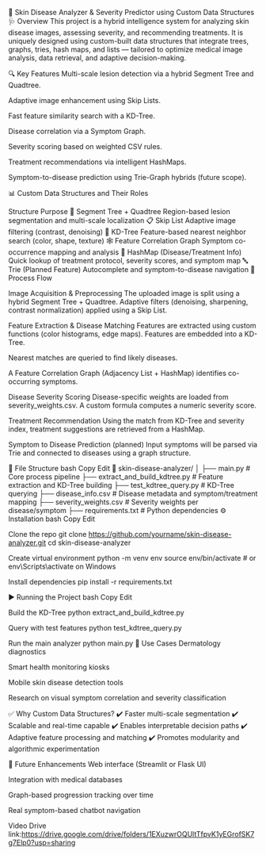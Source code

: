 🧠 Skin Disease Analyzer & Severity Predictor using Custom Data Structures 🩺 Overview This project is a hybrid intelligence system for analyzing skin disease images, assessing severity, and recommending treatments. It is uniquely designed using custom-built data structures that integrate trees, graphs, tries, hash maps, and lists — tailored to optimize medical image analysis, data retrieval, and adaptive decision-making.

🔍 Key Features Multi-scale lesion detection via a hybrid Segment Tree and Quadtree.

Adaptive image enhancement using Skip Lists.

Fast feature similarity search with a KD-Tree.

Disease correlation via a Symptom Graph.

Severity scoring based on weighted CSV rules.

Treatment recommendations via intelligent HashMaps.

Symptom-to-disease prediction using Trie-Graph hybrids (future scope).

📊 Custom Data Structures and Their Roles

Structure Purpose 📐 Segment Tree + Quadtree Region-based lesion segmentation and multi-scale localization 📋 Skip List Adaptive image filtering (contrast, denoising) 🌲 KD-Tree Feature-based nearest neighbor search (color, shape, texture) 🕸️ Feature Correlation Graph Symptom co-occurrence mapping and analysis 🧮 HashMap (Disease/Treatment Info) Quick lookup of treatment protocol, severity scores, and symptom map 🔤 Trie (Planned Feature) Autocomplete and symptom-to-disease navigation 🔁 Process Flow

Image Acquisition & Preprocessing The uploaded image is split using a hybrid Segment Tree + Quadtree.
Adaptive filters (denoising, sharpening, contrast normalization) applied using a Skip List.

Feature Extraction & Disease Matching Features are extracted using custom functions (color histograms, edge maps).
Features are embedded into a KD-Tree.

Nearest matches are queried to find likely diseases.

A Feature Correlation Graph (Adjacency List + HashMap) identifies co-occurring symptoms.

Disease Severity Scoring Disease-specific weights are loaded from severity_weights.csv.
A custom formula computes a numeric severity score.

Treatment Recommendation Using the match from KD-Tree and severity index, treatment suggestions are retrieved from a HashMap.

Symptom to Disease Prediction (planned) Input symptoms will be parsed via Trie and connected to diseases using a graph structure.

🧪 File Structure bash Copy Edit 📁 skin-disease-analyzer/ │ ├── main.py # Core process pipeline ├── extract_and_build_kdtree.py # Feature extraction and KD-Tree building ├── test_kdtree_query.py # KD-Tree querying ├── disease_info.csv # Disease metadata and symptom/treatment mapping ├── severity_weights.csv # Severity weights per disease/symptom ├── requirements.txt # Python dependencies ⚙️ Installation bash Copy Edit

Clone the repo
git clone https://github.com/yourname/skin-disease-analyzer.git cd skin-disease-analyzer

Create virtual environment
python -m venv env source env/bin/activate # or env\Scripts\activate on Windows

Install dependencies
pip install -r requirements.txt

▶️ Running the Project bash Copy Edit

Build the KD-Tree
python extract_and_build_kdtree.py

Query with test features
python test_kdtree_query.py

Run the main analyzer
python main.py 🚀 Use Cases Dermatology diagnostics

Smart health monitoring kiosks

Mobile skin disease detection tools

Research on visual symptom correlation and severity classification

✅ Why Custom Data Structures? ✔️ Faster multi-scale segmentation ✔️ Scalable and real-time capable ✔️ Enables interpretable decision paths ✔️ Adaptive feature processing and matching ✔️ Promotes modularity and algorithmic experimentation

🧭 Future Enhancements Web interface (Streamlit or Flask UI)

Integration with medical databases

Graph-based progression tracking over time

Real symptom-based chatbot navigation

Video Drive link:https://drive.google.com/drive/folders/1EXuzwrOQUltTfpvK1yEGrofSK7g7Elp0?usp=sharing
